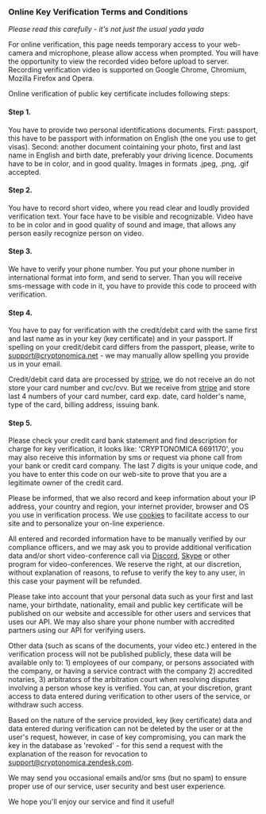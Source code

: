 ### Online Key Verification Terms and Conditions

*Please read this carefully - it's not just the usual yada yada*

For online verification, this page needs temporary access to your web-camera and microphone, please allow access when prompted.
You will have the opportunity to view the recorded video before upload to server.
Recording verification video is supported on Google Chrome, Chromium, Mozilla Firefox and Opera.

Online verification of public key certificate includes following steps:

#### Step 1.
You have to provide two personal identifications documents. First: passport, this have to be passport with information on English (the one you use to get visas). Second: another document cointaining your photo, first and last name in English and birth date, preferably your driving licence. Documents have to be in color, and in good quality. Images in formats .jpeg, .png, .gif accepted.

#### Step 2.
You have to record short video, where you read clear and loudly provided verification text. Your face have to be visible and recognizable. Video have to be in color and in good quality of sound and image, that allows any person easily recognize person on video.

#### Step 3.
We have to verify your phone number. You put your phone number in international format into form, and send to server. Than you will receive sms-message with code in it, you have to provide this code to proceed with verification.

#### Step 4.
You have to pay for verification with the credit/debit card with the same first and last name as in your key (key certificate) and in your passport. If spelling on your credit/debit card differs from the passport, please, write to support@cryptonomica.net - we may manually allow spelling you provide us in your email.

Credit/debit card data are processed by [stripe](https://stripe.com), we do not receive an do not store your card number and cvc/cvv. But we receive from  [stripe](https://stripe.com) and store last 4 numbers of your card number, card exp. date, card holder's name, type of the card, billing address, issuing bank.

#### Step 5.
Please check your credit card bank statement and find description for charge for key verification, it looks like: 'CRYPTONOMICA 6691170', you may also receive this information by sms or request via phone call from your bank or credit card company. The last 7 digits is your unique code, and you have to enter this code on our web-site to prove that you are a legitimate owner of the credit card. 

Please be informed, that we also record and keep information about your IP address, your country and region, your internet provider, browser and OS you use in verification process. We use [cookies](https://en.wikipedia.org/wiki/HTTP_cookie) to facilitate access to our site and to personalize your on-line experience. 

All entered and recorded information have to be manually verified by our compliance officers, and we may ask you to provide additional verification data and/or short video-conference call via [Discord](https://discordapp.com), [Skype](https://www.skype.com) or other program for video-conferences. We reserve the right, at our discretion, without explanation of reasons, to refuse to verify the key to any user, in this case your payment will be refunded.

Please take into account that your personal data such as your first and last name, your birthdate, nationality, email and public key certificate will be published on our website and accessible for other users and services that uses our API. We may also share your phone number with accredited partners using our API for verifying users.

Other data (such as scans of the documents, your video etc.) entered in the verification process will not be published publicly, these data will be available only to: 1) employees of our company, or persons associated with the company, or having a service contract with the company 2) accredited notaries, 3) arbitrators of the arbitration court when resolving disputes involving a person whose key is verified.
You can, at your discretion, grant access to data entered during verification to other users of the service, or withdraw such access. 

Based on the nature of the service provided, key (key certificate) data and data entered during verification can not be deleted by the user or at the user's request, however, in case of key compromising, you can mark the key in the database as 'revoked' - for this send a request with the explanation of the reason for revocation to [support@cryptonomica.zendesk.com](support@cryptonomica.zendesk.com).

We may send you occasional emails and/or sms (but no spam) to ensure proper use of our service, user security and best user experience.

We hope you'll enjoy our service and find it useful!
